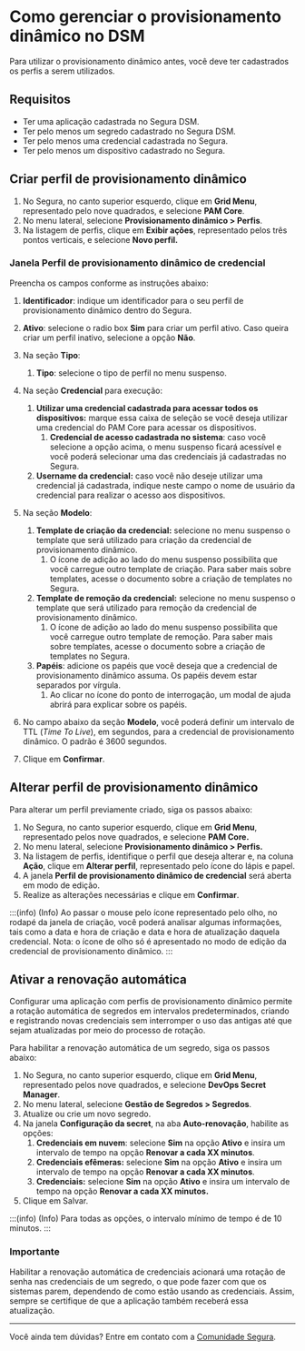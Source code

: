 # Como gerenciar o provisionamento dinâmico no DSM

Para utilizar o provisionamento dinâmico antes, você deve ter cadastrados os perfis a serem utilizados.

## Requisitos

* Ter uma aplicação cadastrada no Segura DSM.
* Ter pelo menos um segredo cadastrado no Segura DSM.
* Ter pelo menos uma credencial cadastrada no Segura.
* Ter pelo menos um dispositivo cadastrado no Segura.

## Criar perfil de provisionamento dinâmico

1. No Segura, no canto superior esquerdo, clique em **Grid Menu**, representado pelo nove quadrados, e selecione **PAM Core**.
2. No menu lateral, selecione **Provisionamento dinâmico > Perfis**.
3. Na listagem de perfis, clique em **Exibir ações**, representado pelos três pontos verticais, e selecione **Novo perfil.**

### Janela Perfil de provisionamento dinâmico de credencial

Preencha os campos conforme as instruções abaixo:

1. **Identificador**: indique um identificador para o seu perfil de provisionamento dinâmico dentro do Segura.
2. **Ativo**: selecione o radio box **Sim** para criar um perfil ativo. Caso queira criar um perfil inativo, selecione a opção **Não**.
3. Na seção **Tipo**:

   1. **Tipo**: selecione o tipo de perfil no menu suspenso.
4. Na seção **Credencial** para execução:

   1. **Utilizar uma credencial cadastrada para acessar todos os dispositivos:** marque essa caixa de seleção se você deseja utilizar uma credencial do PAM Core para acessar os dispositivos.
      1. **Credencial de acesso cadastrada no sistema**: caso você selecione a opção acima, o menu suspenso ficará acessível e você poderá selecionar uma das credenciais já cadastradas no Segura.
   2. **Username da credencial:** caso você não deseje utilizar uma credencial já cadastrada, indique neste campo o nome de usuário da credencial para realizar o acesso aos dispositivos.
5. Na seção **Modelo**:

   1. **Template de criação da credencial:** selecione no menu suspenso o template que será utilizado para criação da credencial de provisionamento dinâmico.
      1. O ícone de adição ao lado do menu suspenso possibilita que você carregue outro template de criação. Para saber mais sobre templates, acesse o documento sobre a criação de templates no Segura.
   2. **Template de remoção da credencial:** selecione no menu suspenso o template que será utilizado para remoção da credencial de provisionamento dinâmico.
      1. O ícone de adição ao lado do menu suspenso possibilita que você carregue outro template de remoção. Para saber mais sobre templates, acesse o documento sobre a criação de templates no Segura.
   3. **Papéis**: adicione os papéis que você deseja que a credencial de provisionamento dinâmico assuma. Os papéis devem estar separados por vírgula.
      1. Ao clicar no ícone do ponto de interrogação, um modal de ajuda abrirá para explicar sobre os papéis.
6. No campo abaixo da seção **Modelo**, você poderá definir um intervalo de TTL (*Time To Live*), em segundos, para a credencial de provisionamento dinâmico. O padrão é 3600 segundos.
7. Clique em **Confirmar**.

## Alterar perfil de provisionamento dinâmico

Para alterar um perfil previamente criado, siga os passos abaixo:

1. No Segura, no canto superior esquerdo, clique em **Grid Menu**, representado pelos nove quadrados, e selecione **PAM Core.**
2. No menu lateral, selecione **Provisionamento dinâmico > Perfis.**
3. Na listagem de perfis, identifique o perfil que deseja alterar e, na coluna **Ação**, clique em **Alterar perfil**, representado pelo ícone do lápis e papel.
4. A janela **Perfil de provisionamento dinâmico de credencial** será aberta em modo de edição.
5. Realize as alterações necessárias e clique em **Confirmar**.

:::(info) (Info)
Ao passar o mouse pelo ícone representado pelo olho, no rodapé da janela de criação, você poderá analisar algumas informações, tais como a data e hora de criação e data e hora de atualização daquela credencial. Nota: o ícone de olho só é apresentado no modo de edição da credencial de provisionamento dinâmico.
:::

## Ativar a renovação automática

Configurar uma aplicação com perfis de provisionamento dinâmico permite a rotação automática de segredos em intervalos predeterminados, criando e registrando novas credenciais sem interromper o uso das antigas até que sejam atualizadas por meio do processo de rotação.

Para habilitar a renovação automática de um segredo, siga os passos abaixo:

1. No Segura, no canto superior esquerdo, clique em **Grid Menu**, representado pelos nove quadrados, e selecione **DevOps Secret Manager**.
2. No menu lateral, selecione **Gestão de Segredos > Segredos**.
3. Atualize ou crie um novo segredo.
4. Na janela **Configuração da secret**, na aba **Auto-renovação**, habilite as opções:
   1. **Credenciais em nuvem**: selecione **Sim** na opção **Ativo** e insira um intervalo de tempo na opção **Renovar a cada XX minutos**.
   2. **Credenciais efêmeras:** selecione **Sim** na opção **Ativo** e insira um intervalo de tempo na opção **Renovar a cada XX minutos**.
   3. **Credenciais:** selecione **Sim** na opção **Ativo** e insira um intervalo de tempo na opção **Renovar a cada XX minutos.**
5. Clique em Salvar.

:::(info) (Info)
Para todas as opções, o intervalo mínimo de tempo é de 10 minutos.
:::

### Importante

Habilitar a renovação automática de credenciais acionará uma rotação de senha nas credenciais de um segredo, o que pode fazer com que os sistemas parem, dependendo de como estão usando as credenciais. Assim, sempre se certifique de que a aplicação também receberá essa atualização.

---

Você ainda tem dúvidas? Entre em contato com a [Comunidade Segura](https://community.Segura.io/).